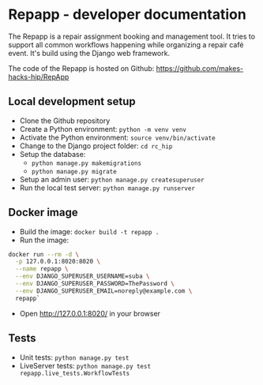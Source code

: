 # Repapp - developer documentation

The Repapp is a repair assignment booking and management tool. 
It tries to support all common workflows happening while organizing a repair café event.
It's build using the Django web framework.

The code of the Repapp is hosted on Github: https://github.com/makes-hacks-hip/RepApp

## Local development setup

- Clone the Github repository
- Create a Python environment: `python -m venv venv`
- Activate the Python environment: `source venv/bin/activate`
- Change to the Django project folder: `cd rc_hip`
- Setup the database:
  - `python manage.py makemigrations`
  - `python manage.py migrate`
- Setup an admin user: `python manage.py createsuperuser`
- Run the local test server: `python manage.py runserver`

## Docker image

- Build the image: `docker build -t repapp .`
- Run the image:

```bash
docker run --rm -d \
  -p 127.0.0.1:8020:8020 \
  --name repapp \
  --env DJANGO_SUPERUSER_USERNAME=suba \
  --env DJANGO_SUPERUSER_PASSWORD=ThePassword \
  --env DJANGO_SUPERUSER_EMAIL=noreply@example.com \
  repapp`
```

- Open http://127.0.0.1:8020/ in your browser

## Tests

- Unit tests: `python manage.py test`
- LiveServer tests: `python manage.py test repapp.live_tests.WorkflowTests`
